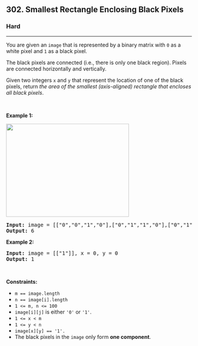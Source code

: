 <h2>302. Smallest Rectangle Enclosing Black Pixels</h2><h3>Hard</h3><hr><div><p>You are given an <code>image</code> that is represented by a binary matrix with <code>0</code> as a white pixel and <code>1</code> as a black pixel.</p>

<p>The black pixels are connected (i.e., there is only one black region). Pixels are connected horizontally and vertically.</p>

<p>Given two integers <code>x</code> and <code>y</code> that represent the location of one of the black pixels, return <em>the area of the smallest (axis-aligned) rectangle that encloses all black pixels</em>.</p>

<p>&nbsp;</p>
<p><strong>Example 1:</strong></p>
<img alt="" src="https://assets.leetcode.com/uploads/2021/03/14/pixel-grid.jpg" style="width: 333px; height: 253px;">
<pre><strong>Input:</strong> image = [["0","0","1","0"],["0","1","1","0"],["0","1","0","0"]], x = 0, y = 2
<strong>Output:</strong> 6
</pre>

<p><strong>Example 2:</strong></p>

<pre><strong>Input:</strong> image = [["1"]], x = 0, y = 0
<strong>Output:</strong> 1
</pre>

<p>&nbsp;</p>
<p><strong>Constraints:</strong></p>

<ul>
	<li><code>m == image.length</code></li>
	<li><code>n == image[i].length</code></li>
	<li><code>1 &lt;= m, n &lt;= 100</code></li>
	<li><code>image[i][j]</code> is either <code>'0'</code> or <code>'1'</code>.</li>
	<li><code>1 &lt;= x &lt; m</code></li>
	<li><code>1 &lt;= y &lt; n</code></li>
	<li><code>image[x][y] == '1'.</code></li>
	<li>The black pixels in the <code>image</code> only form <strong>one component</strong>.</li>
</ul>
</div>